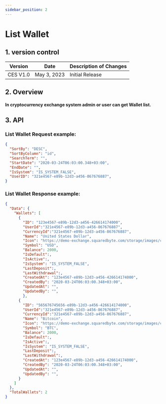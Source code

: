 ```yaml
---
sidebar_position: 2
---
```


# List Wallet

## 1. version control

| Version  | Date        | Description of Changes |
| -------- | ----------- | ---------------------- |
| CES V1.0 | May 3, 2023 | Initial Release        |

## 2. Overview

#### In cryptocurrency exchange system admin or user can get Wallet list.

## 3. API

### List Wallet Request example:

```json
{
  "SortBy": "DESC",
  "SortByColumn": "id",
  "SearchTerm": "",
  "StartDate": "2020-03-24T06:03:00.348+03:00",
  "EndDate": "",
  "IsSystem": "IS_SYSTEM_FALSE",
  "UserID": "321e4567-e89b-12d3-a456-867676887",
}
```

### List Wallet Response example:

```json
{
  "Data": {
    "Wallets": [
      {
        "ID": "123e4567-e89b-12d3-a456-426614174000",
        "UserId":"321e4567-e89b-12d3-a456-867676887",
        "CurrencyId":"321e4567-e89b-12d3-a456-867676887",
        "Name": "United States Dollar",
        "Icon": "https://demo-exchange.squaredbyte.com/storage/images/coin-icons/default.png",
        "Symbol": "USD",
        "Balance": 2000,
        "IsDefault":,
        "IsActive":,
        "IsSystem": "IS_SYSTEM_FALSE",
        "LastDeposit":,
        "LastWithdrawal":,
        "CreatedAt": "123e4567-e89b-12d3-a456-426614174000",
        "CreatedBy": "2020-03-24T06:03:00.348+03:00",
        "UpdatedAt": "",
        "UpdatedBy": "",
        },
      {
        "ID": "565676745656-e89b-12d3-a456-426614174000",
        "UserId":"321e4567-e89b-12d3-a456-867676887",
        "CurrencyId":"321e4567-e89b-12d3-a456-867676887",
        "Name": "Bitcoin",
        "Icon": "https://demo-exchange.squaredbyte.com/storage/images/coin-icons/default.png",
        "Symbol": "BTC",
        "Balance": 2000,
        "IsDefault":,
        "IsActive":,
        "IsSystem": "IS_SYSTEM_FALSE",
        "LastDeposit":,
        "LastWithdrawal":,
        "CreatedAt": "123e4567-e89b-12d3-a456-426614174000",
        "CreatedBy": "2020-03-24T06:03:00.348+03:00",
        "UpdatedAt": "",
        "UpdatedBy": "",
      }
    ]
  },
  "TotalWallets": 2
}
```
